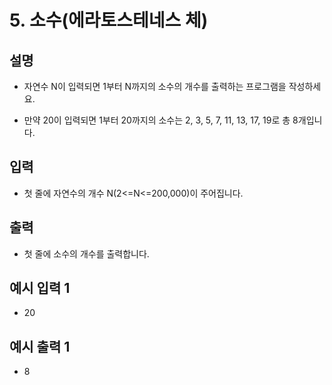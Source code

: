 # 5. 소수(에라토스테네스 체)

## 설명
- 자연수 N이 입력되면 1부터 N까지의 소수의 개수를 출력하는 프로그램을 작성하세요.

- 만약 20이 입력되면 1부터 20까지의 소수는 2, 3, 5, 7, 11, 13, 17, 19로 총 8개입니다.

## 입력
- 첫 줄에 자연수의 개수 N(2<=N<=200,000)이 주어집니다.

## 출력
- 첫 줄에 소수의 개수를 출력합니다.


## 예시 입력 1
- 20

## 예시 출력 1
- 8
